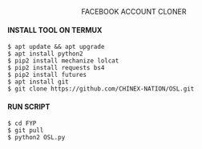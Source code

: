 <p align="center">
    FACEBOOK ACCOUNT CLONER 
</p>

#### INSTALL TOOL ON TERMUX
```python2
$ apt update && apt upgrade
$ apt install python2
$ pip2 install mechanize lolcat
$ pip2 install requests bs4
$ pip2 install futures
$ apt install git
$ git clone https://github.com/CHINEX-NATION/OSL.git
```
#### RUN SCRIPT
```python2
$ cd FYP
$ git pull
$ python2 OSL.py
